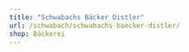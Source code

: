 ```yaml
---
title: "Schwabachs Bäcker Distler"
url: /schwabach/schwabachs-baecker-distler/
shop: Bäckerei
---
```


